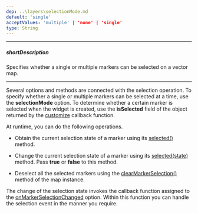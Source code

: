 ```yaml
---
dep: ..\layers\selectionMode.md
default: 'single'
acceptValues: 'multiple' | 'none' | 'single'
type: String
---
```

---
##### shortDescription
Specifies whether a single or multiple markers can be selected on a vector map.

---
Several options and methods are connected with the selection operation. To specify whether a single or multiple markers can be selected at a time, use the **selectionMode** option. To determine whether a certain marker is selected when the widget is created, use the **isSelected** field of the object returned by the [customize](/api-reference/20%20Data%20Visualization%20Widgets/dxVectorMap/1%20Configuration/markerSettings/customize.md '/Documentation/ApiReference/Data_Visualization_Widgets/dxVectorMap/Configuration/markerSettings/#customize') callback function.

At runtime, you can do the following operations.

- Obtain the current selection state of a marker using its [selected()](/api-reference/20%20Data%20Visualization%20Widgets/dxVectorMap/7%20Map%20Elements/Marker/3%20Methods/selected().md '/Documentation/ApiReference/Data_Visualization_Widgets/dxVectorMap/Map_Elements/Marker/Methods/#selected') method.

- Change the current selection state of a marker using its [selected(state)](/api-reference/20%20Data%20Visualization%20Widgets/dxVectorMap/7%20Map%20Elements/Marker/3%20Methods/selected(state).md '/Documentation/ApiReference/Data_Visualization_Widgets/dxVectorMap/Map_Elements/Marker/Methods/#selectedstate') method. Pass **true** or **false** to this method.

- Deselect all the selected markers using the [clearMarkerSelection()](/api-reference/20%20Data%20Visualization%20Widgets/dxVectorMap/3%20Methods/clearMarkerSelection().md '/Documentation/ApiReference/Data_Visualization_Widgets/dxVectorMap/Methods/#clearMarkerSelection') method of the map instance.

The change of the selection state invokes the callback function assigned to the [onMarkerSelectionChanged](/api-reference/20%20Data%20Visualization%20Widgets/dxVectorMap/1%20Configuration/onMarkerSelectionChanged.md '/Documentation/ApiReference/Data_Visualization_Widgets/dxVectorMap/Configuration/#onMarkerSelectionChanged') option. Within this function you can handle the selection event in the manner you require.